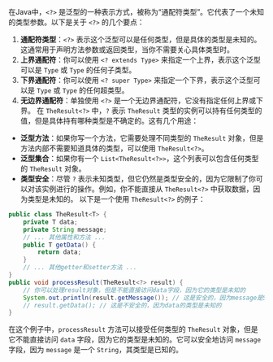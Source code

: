 在Java中，`<?>` 是泛型的一种表示方式，被称为“通配符类型”。它代表了一个未知的类型参数。以下是关于 `<?>` 的几个要点：
1. **通配符类型**：`<?>` 表示这个泛型可以是任何类型，但是具体的类型是未知的。这通常用于声明方法参数或返回类型，当你不需要关心具体类型时。
2. **上界通配符**：你可以使用 `<? extends Type>` 来指定一个上界，表示这个泛型可以是 `Type` 或 `Type` 的任何子类型。
3. **下界通配符**：你可以使用 `<? super Type>` 来指定一个下界，表示这个泛型可以是 `Type` 或 `Type` 的任何超类型。
4. **无边界通配符**：单独使用 `<?>` 是一个无边界通配符，它没有指定任何上界或下界。
在 `TheResult<?>` 中，`?` 表示 `TheResult` 类型的实例可以持有任何类型的值，但是具体持有哪种类型是不确定的。这有几个用途：
- **泛型方法**：如果你写一个方法，它需要处理不同类型的 `TheResult` 对象，但是方法内部不需要知道具体的类型，可以使用 `TheResult<?>`。
- **泛型集合**：如果你有一个 `List<TheResult<?>>`，这个列表可以包含任何类型的 `TheResult` 对象。
- **类型安全**：尽管 `?` 表示未知类型，但它仍然是类型安全的，因为它限制了你可以对该实例进行的操作。例如，你不能直接从 `TheResult<?>` 中获取数据，因为类型是未知的。
以下是一个使用 `TheResult<?>` 的例子：
```java
public class TheResult<T> {
    private T data;
    private String message;
    // ... 其他属性和方法 ...
    public T getData() {
        return data;
    }
    // ... 其他getter和setter方法 ...
}
public void processResult(TheResult<?> result) {
    // 你可以处理result对象，但是不能直接访问data字段，因为它的类型是未知的
    System.out.println(result.getMessage()); // 这是安全的，因为message是String类型
    // result.getData(); // 这是不安全的，因为data的类型是未知的
}
```
在这个例子中，`processResult` 方法可以接受任何类型的 `TheResult` 对象，但是它不能直接访问 `data` 字段，因为它的类型是未知的。它可以安全地访问 `message` 字段，因为 `message` 是一个 `String`，其类型是已知的。
